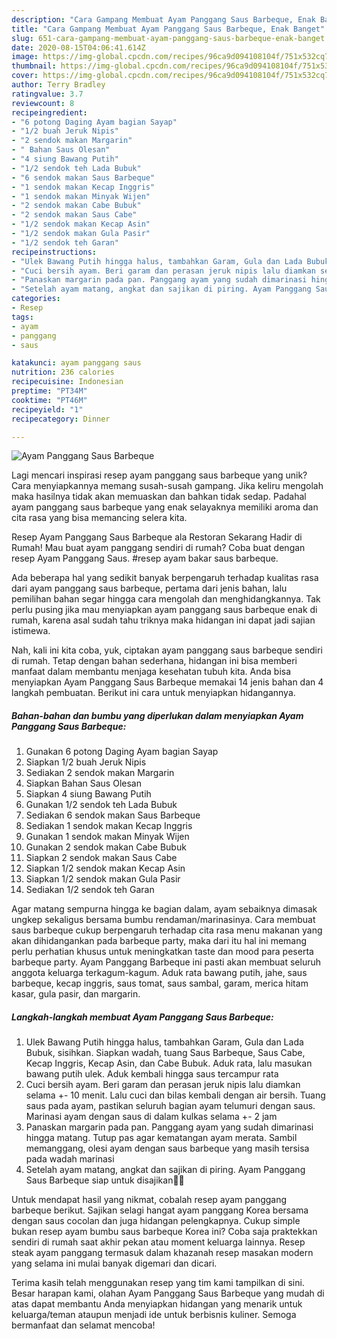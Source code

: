 ```yaml
---
description: "Cara Gampang Membuat Ayam Panggang Saus Barbeque, Enak Banget"
title: "Cara Gampang Membuat Ayam Panggang Saus Barbeque, Enak Banget"
slug: 651-cara-gampang-membuat-ayam-panggang-saus-barbeque-enak-banget
date: 2020-08-15T04:06:41.614Z
image: https://img-global.cpcdn.com/recipes/96ca9d094108104f/751x532cq70/ayam-panggang-saus-barbeque-foto-resep-utama.jpg
thumbnail: https://img-global.cpcdn.com/recipes/96ca9d094108104f/751x532cq70/ayam-panggang-saus-barbeque-foto-resep-utama.jpg
cover: https://img-global.cpcdn.com/recipes/96ca9d094108104f/751x532cq70/ayam-panggang-saus-barbeque-foto-resep-utama.jpg
author: Terry Bradley
ratingvalue: 3.7
reviewcount: 8
recipeingredient:
- "6 potong Daging Ayam bagian Sayap"
- "1/2 buah Jeruk Nipis"
- "2 sendok makan Margarin"
- " Bahan Saus Olesan"
- "4 siung Bawang Putih"
- "1/2 sendok teh Lada Bubuk"
- "6 sendok makan Saus Barbeque"
- "1 sendok makan Kecap Inggris"
- "1 sendok makan Minyak Wijen"
- "2 sendok makan Cabe Bubuk"
- "2 sendok makan Saus Cabe"
- "1/2 sendok makan Kecap Asin"
- "1/2 sendok makan Gula Pasir"
- "1/2 sendok teh Garan"
recipeinstructions:
- "Ulek Bawang Putih hingga halus, tambahkan Garam, Gula dan Lada Bubuk, sisihkan. Siapkan wadah, tuang Saus Barbeque, Saus Cabe, Kecap Inggris, Kecap Asin, dan Cabe Bubuk. Aduk rata, lalu masukan bawang putih ulek. Aduk kembali hingga saus tercampur rata"
- "Cuci bersih ayam. Beri garam dan perasan jeruk nipis lalu diamkan selama +- 10 menit. Lalu cuci dan bilas kembali dengan air bersih. Tuang saus pada ayam, pastikan seluruh bagian ayam telumuri dengan saus. Marinasi ayam dengan saus di dalam kulkas selama +- 2 jam"
- "Panaskan margarin pada pan. Panggang ayam yang sudah dimarinasi hingga matang. Tutup pas agar kematangan ayam merata. Sambil memanggang, olesi ayam dengan saus barbeque yang masih tersisa pada wadah marinasi"
- "Setelah ayam matang, angkat dan sajikan di piring. Ayam Panggang Saus Barbeque siap untuk disajikan👌🏻"
categories:
- Resep
tags:
- ayam
- panggang
- saus

katakunci: ayam panggang saus 
nutrition: 236 calories
recipecuisine: Indonesian
preptime: "PT34M"
cooktime: "PT46M"
recipeyield: "1"
recipecategory: Dinner

---
```



![Ayam Panggang Saus Barbeque](https://img-global.cpcdn.com/recipes/96ca9d094108104f/751x532cq70/ayam-panggang-saus-barbeque-foto-resep-utama.jpg)

Lagi mencari inspirasi resep ayam panggang saus barbeque yang unik? Cara menyiapkannya memang susah-susah gampang. Jika keliru mengolah maka hasilnya tidak akan memuaskan dan bahkan tidak sedap. Padahal ayam panggang saus barbeque yang enak selayaknya memiliki aroma dan cita rasa yang bisa memancing selera kita.

Resep Ayam Panggang Saus Barbeque ala Restoran Sekarang Hadir di Rumah! Mau buat ayam panggang sendiri di rumah? Coba buat dengan resep Ayam Panggang Saus. #resep ayam bakar saus barbeque.

Ada beberapa hal yang sedikit banyak berpengaruh terhadap kualitas rasa dari ayam panggang saus barbeque, pertama dari jenis bahan, lalu pemilihan bahan segar hingga cara mengolah dan menghidangkannya. Tak perlu pusing jika mau menyiapkan ayam panggang saus barbeque enak di rumah, karena asal sudah tahu triknya maka hidangan ini dapat jadi sajian istimewa.


Nah, kali ini kita coba, yuk, ciptakan ayam panggang saus barbeque sendiri di rumah. Tetap dengan bahan sederhana, hidangan ini bisa memberi manfaat dalam membantu menjaga kesehatan tubuh kita. Anda bisa menyiapkan Ayam Panggang Saus Barbeque memakai 14 jenis bahan dan 4 langkah pembuatan. Berikut ini cara untuk menyiapkan hidangannya.

<!--inarticleads1-->

##### Bahan-bahan dan bumbu yang diperlukan dalam menyiapkan Ayam Panggang Saus Barbeque:

1. Gunakan 6 potong Daging Ayam bagian Sayap
1. Siapkan 1/2 buah Jeruk Nipis
1. Sediakan 2 sendok makan Margarin
1. Siapkan  Bahan Saus Olesan
1. Siapkan 4 siung Bawang Putih
1. Gunakan 1/2 sendok teh Lada Bubuk
1. Sediakan 6 sendok makan Saus Barbeque
1. Sediakan 1 sendok makan Kecap Inggris
1. Gunakan 1 sendok makan Minyak Wijen
1. Gunakan 2 sendok makan Cabe Bubuk
1. Siapkan 2 sendok makan Saus Cabe
1. Siapkan 1/2 sendok makan Kecap Asin
1. Siapkan 1/2 sendok makan Gula Pasir
1. Sediakan 1/2 sendok teh Garan


Agar matang sempurna hingga ke bagian dalam, ayam sebaiknya dimasak ungkep sekaligus bersama bumbu rendaman/marinasinya. Cara membuat saus barbeque cukup berpengaruh terhadap cita rasa menu makanan yang akan dihidangankan pada barbeque party, maka dari itu hal ini memang perlu perhatian khusus untuk meningkatkan taste dan mood para peserta barbeque party. Ayam Panggang Barbeque ini pasti akan membuat seluruh anggota keluarga terkagum-kagum. Aduk rata bawang putih, jahe, saus barbeque, kecap inggris, saus tomat, saus sambal, garam, merica hitam kasar, gula pasir, dan margarin. 

<!--inarticleads2-->

##### Langkah-langkah membuat Ayam Panggang Saus Barbeque:

1. Ulek Bawang Putih hingga halus, tambahkan Garam, Gula dan Lada Bubuk, sisihkan. Siapkan wadah, tuang Saus Barbeque, Saus Cabe, Kecap Inggris, Kecap Asin, dan Cabe Bubuk. Aduk rata, lalu masukan bawang putih ulek. Aduk kembali hingga saus tercampur rata
1. Cuci bersih ayam. Beri garam dan perasan jeruk nipis lalu diamkan selama +- 10 menit. Lalu cuci dan bilas kembali dengan air bersih. Tuang saus pada ayam, pastikan seluruh bagian ayam telumuri dengan saus. Marinasi ayam dengan saus di dalam kulkas selama +- 2 jam
1. Panaskan margarin pada pan. Panggang ayam yang sudah dimarinasi hingga matang. Tutup pas agar kematangan ayam merata. Sambil memanggang, olesi ayam dengan saus barbeque yang masih tersisa pada wadah marinasi
1. Setelah ayam matang, angkat dan sajikan di piring. Ayam Panggang Saus Barbeque siap untuk disajikan👌🏻


Untuk mendapat hasil yang nikmat, cobalah resep ayam panggang barbeque berikut. Sajikan selagi hangat ayam panggang Korea bersama dengan saus cocolan dan juga hidangan pelengkapnya. Cukup simple bukan resep ayam bumbu saus barbeque Korea ini? Coba saja praktekkan sendiri di rumah saat akhir pekan atau moment keluarga lainnya. Resep steak ayam panggang termasuk dalam khazanah resep masakan modern yang selama ini mulai banyak digemari dan dicari. 

Terima kasih telah menggunakan resep yang tim kami tampilkan di sini. Besar harapan kami, olahan Ayam Panggang Saus Barbeque yang mudah di atas dapat membantu Anda menyiapkan hidangan yang menarik untuk keluarga/teman ataupun menjadi ide untuk berbisnis kuliner. Semoga bermanfaat dan selamat mencoba!
